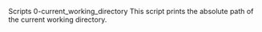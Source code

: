 Scripts
0-current_working_directory
This script prints the absolute path of the current working directory.
